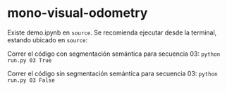 # mono-visual-odometry

Existe demo.ipynb en `source`. Se recomienda ejecutar desde la terminal, estando ubicado en `source`:

Correr el código con segmentación semántica para secuencia 03:
`python run.py 03 True`

Correr el código sin segmentación semántica para secuencia 03:
`python run.py 03 False`
